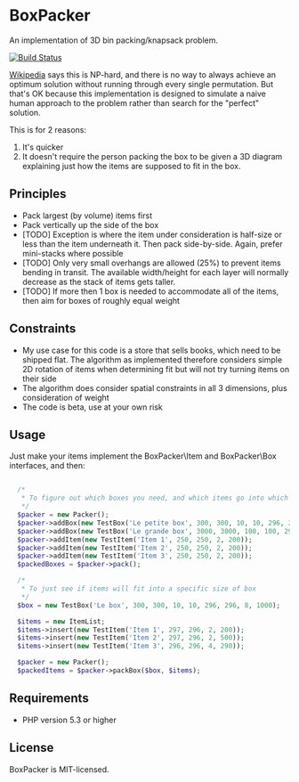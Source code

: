 BoxPacker
=========

An implementation of 3D bin packing/knapsack problem.

[![Build Status](https://travis-ci.org/dvdoug/BoxPacker.png)](https://travis-ci.org/dvdoug/BoxPacker)

[Wikipedia](http://en.wikipedia.org/wiki/Bin_packing_problem) says this is NP-hard, and there is no way to always achieve an
optimum solution without running through every single permutation. But
that's OK because this implementation is designed to simulate a naive human
approach to the problem rather than search for the "perfect" solution.

This is for 2 reasons:

1. It's quicker
2. It doesn't require the person packing the box to be given a 3D diagram
   explaining just how the items are supposed to fit in the box.

Principles
----------

 * Pack largest (by volume) items first
 * Pack vertically up the side of the box
 * [TODO] Exception is where the item under consideration is half-size or less than
   the item underneath it. Then pack side-by-side. Again, prefer mini-stacks
   where possible
 * [TODO] Only very small overhangs are allowed (25%) to prevent items bending in
   transit. The available width/height for each layer will normally decrease
   as the stack of items gets taller.
 * [TODO] If more then 1 box is needed to accommodate all of the items, then aim for
   boxes of roughly equal weight
   
  
Constraints
-----------

 * My use case for this code is a store that sells books, which need to
   be shipped flat. The algorithm as implemented therefore considers simple 2D
   rotation of items when determining fit but will not try turning items on
   their side
 * The algorithm does consider spatial constraints in all 3 dimensions, plus
   consideration of weight
 * The code is beta, use at your own risk

 Usage
 -----
 Just make your items implement the BoxPacker\Item and BoxPacker\Box interfaces, and then:

```php

  /*
   * To figure out which boxes you need, and which items go into which box
   */
  $packer = new Packer();
  $packer->addBox(new TestBox('Le petite box', 300, 300, 10, 10, 296, 296, 8, 1000));
  $packer->addBox(new TestBox('Le grande box', 3000, 3000, 100, 100, 2960, 2960, 80, 10000));
  $packer->addItem(new TestItem('Item 1', 250, 250, 2, 200));
  $packer->addItem(new TestItem('Item 2', 250, 250, 2, 200));
  $packer->addItem(new TestItem('Item 3', 250, 250, 2, 200));
  $packedBoxes = $packer->pack();

  /*
   * To just see if items will fit into a specific size of box
   */
  $box = new TestBox('Le box', 300, 300, 10, 10, 296, 296, 8, 1000);

  $items = new ItemList;
  $items->insert(new TestItem('Item 1', 297, 296, 2, 200));
  $items->insert(new TestItem('Item 2', 297, 296, 2, 500));
  $items->insert(new TestItem('Item 3', 296, 296, 4, 290));

  $packer = new Packer();
  $packedItems = $packer->packBox($box, $items);

```

Requirements
------------

* PHP version 5.3 or higher

License
-------
BoxPacker is MIT-licensed. 
